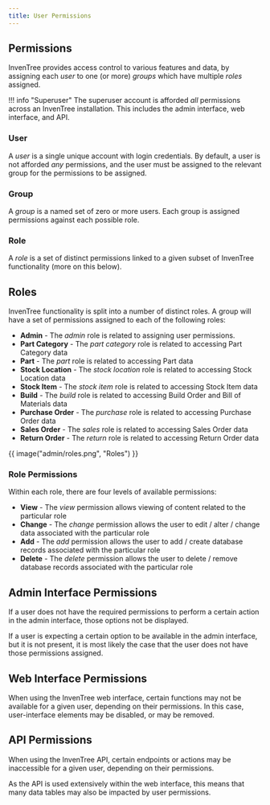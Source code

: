 ```yaml
---
title: User Permissions
---
```


## Permissions

InvenTree provides access control to various features and data, by assigning each *user* to one (or more) *groups* which have multiple *roles* assigned.

!!! info "Superuser"
    The superuser account is afforded *all* permissions across an InvenTree installation. This includes the admin interface, web interface, and API.

### User

A *user* is a single unique account with login credentials. By default, a user is not afforded *any* permissions, and the user must be assigned to the relevant group for the permissions to be assigned.

### Group

A *group* is a named set of zero or more users. Each group is assigned permissions against each possible role.

### Role

A *role* is a set of distinct permissions linked to a given subset of InvenTree functionality (more on this below).

## Roles

InvenTree functionality is split into a number of distinct roles. A group will have a set of permissions assigned to each of the following roles:

- **Admin** - The *admin* role is related to assigning user permissions.
- **Part Category** - The *part category* role is related to accessing Part Category data
- **Part** - The *part* role is related to accessing Part data
- **Stock Location** - The *stock location* role is related to accessing Stock Location data
- **Stock Item** - The *stock item* role is related to accessing Stock Item data
- **Build** - The *build* role is related to accessing Build Order and Bill of Materials data
- **Purchase Order** - The *purchase* role is related to accessing Purchase Order data
- **Sales Order** - The *sales* role is related to accessing Sales Order data
- **Return Order** - The *return* role is related to accessing Return Order data

{{ image("admin/roles.png", "Roles") }}

### Role Permissions

Within each role, there are four levels of available permissions:

- **View** - The *view* permission allows viewing of content related to the particular role
- **Change** - The *change* permission allows the user to edit / alter / change data associated with the particular role
- **Add** - The *add* permission allows the user to add / create database records associated with the particular role
- **Delete** - The *delete* permission allows the user to delete / remove database records associated with the particular role

## Admin Interface Permissions

If a user does not have the required permissions to perform a certain action in the admin interface, those options not be displayed.

If a user is expecting a certain option to be available in the admin interface, but it is not present, it is most likely the case that the user does not have those permissions assigned.

## Web Interface Permissions

When using the InvenTree web interface, certain functions may not be available for a given user, depending on their permissions. In this case, user-interface elements may be disabled, or may be removed.

## API Permissions

When using the InvenTree API, certain endpoints or actions may be inaccessible for a given user, depending on their permissions.

As the API is used extensively within the web interface, this means that many data tables may also be impacted by user permissions.
